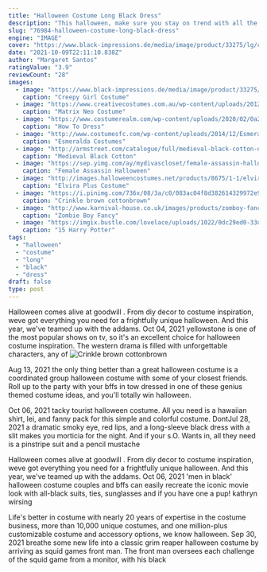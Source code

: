```yaml
---
title: "Halloween Costume Long Black Dress"
description: "This halloween, make sure you stay on trend with all the hottest and most popular halloween costume ideas! we have brand new 2021 costumes based on your favorite pop culture events and movies from"
slug: "76984-halloween-costume-long-black-dress"
engine: "IMAGE"
cover: "https://www.black-impressions.de/media/image/product/33275/lg/creepy-girl-costume-dress.jpg"
date: "2021-10-09T22:11:10.838Z"
author: "Margaret Santos"
ratingValue: "3.9"
reviewCount: "28"
images:
  - image: "https://www.black-impressions.de/media/image/product/33275/lg/creepy-girl-costume-dress.jpg"
    caption: "Creepy Girl Costume"
  - image: "https://www.creativecostumes.com.au/wp-content/uploads/2012/12/Neo.jpg"
    caption: "Matrix Neo Costume"
  - image: "https://www.costumerealm.com/wp-content/uploads/2020/02/0a204ac457c62d38bdff0a0bc3c27e86-1038x1536.jpg"
    caption: "How To Dress"
  - image: "http://www.costumesfc.com/wp-content/uploads/2014/12/Esmeralda-Adult-Costume.jpg"
    caption: "Esmeralda Costumes"
  - image: "http://armstreet.com/catalogue/full/medieval-black-cotton-dress-lady-hunter-1.jpg"
    caption: "Medieval Black Cotton"
  - image: "https://sep.yimg.com/ay/mydivascloset/female-assassin-halloween-costume-19.jpg"
    caption: "Female Assassin Halloween"
  - image: "http://images.halloweencostumes.net/products/8675/1-1/elvira-plus-costume.jpg"
    caption: "Elvira Plus Costume"
  - image: "https://i.pinimg.com/736x/08/3a/c0/083ac04f8d382614329972e96fa8722b--jedi-tunic-jedi-robe.jpg"
    caption: "Crinkle brown cottonbrown"
  - image: "http://www.karnival-house.co.uk/images/products/zomboy-fancy-dress--kids-zombie-costume--halloween-costumes24705.jpg"
    caption: "Zombie Boy Fancy"
  - image: "https://imgix.bustle.com/lovelace/uploads/1022/0dc29ed0-33d7-0133-477a-0a2ca390b447.jpg?w=614&fit=max&auto=format&q=70"
    caption: "15 Harry Potter"
tags:
  - "halloween"
  - "costume"
  - "long"
  - "black"
  - "dress"
draft: false
type: post
---
```


Halloween comes alive at goodwill . From diy decor to costume inspiration, weve got everything you need for a frightfully unique halloween. And this year, we've teamed up with the addams. Oct 04, 2021 yellowstone is one of the most popular shows on tv, so it's an excellent choice for halloween costume inspiration. The western drama is filled with unforgettable characters, any of
![Crinkle brown cottonbrown](https://i.pinimg.com/736x/08/3a/c0/083ac04f8d382614329972e96fa8722b--jedi-tunic-jedi-robe.jpg "Crinkle brown cottonbrown")

Aug 13, 2021 the only thing better than a great halloween costume is a coordinated group halloween costume with some of your closest friends. Roll up to the party with your bffs in tow dressed in one of these genius themed costume ideas, and you&#39;ll totally win halloween.
<!--inArticleAds-->

<!--galleryOne-->

Oct 06, 2021 tacky tourist halloween costume. All you need is a hawaiian shirt, lei, and fanny pack for this simple and colorful costume. DontJul 28, 2021 a dramatic smoky eye, red lips, and a long-sleeve black dress with a slit makes you morticia for the night. And if your s.O. Wants in, all they need is a pinstripe suit and a pencil mustache
<!--inArticleAds-->

<!--galleryTwo-->

Halloween comes alive at goodwill . From diy decor to costume inspiration, weve got everything you need for a frightfully unique halloween. And this year, we've teamed up with the addams. Oct 06, 2021 'men in black' halloween costume couples and bffs can easily recreate the iconic movie look with all-black suits, ties, sunglasses and  if you have one  a pup! kathryn wirsing
<!--galleryThree-->

Life's better in costume  with nearly 20 years of expertise in the costume business, more than 10,000 unique costumes, and one million-plus customizable costume and accessory options, we know halloween. Sep 30, 2021 breathe some new life into a classic grim reaper halloween costume by arriving as squid games front man. The front man oversees each challenge of the squid game from a monitor, with his black